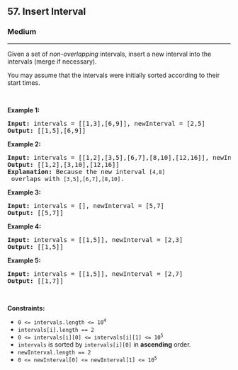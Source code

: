 <h2>57. Insert Interval</h2><h3>Medium</h3><hr><div style="user-select: auto;"><p style="user-select: auto;">Given a set of <em style="user-select: auto;">non-overlapping</em> intervals, insert a new interval into the intervals (merge if necessary).</p>

<p style="user-select: auto;">You may assume that the intervals were initially sorted according to their start times.</p>

<p style="user-select: auto;">&nbsp;</p>
<p style="user-select: auto;"><strong style="user-select: auto;">Example 1:</strong></p>

<pre style="user-select: auto;"><strong style="user-select: auto;">Input:</strong> intervals = [[1,3],[6,9]], newInterval = [2,5]
<strong style="user-select: auto;">Output:</strong> [[1,5],[6,9]]
</pre>

<p style="user-select: auto;"><strong style="user-select: auto;">Example 2:</strong></p>

<pre style="user-select: auto;"><strong style="user-select: auto;">Input:</strong> intervals = [[1,2],[3,5],[6,7],[8,10],[12,16]], newInterval = [4,8]
<strong style="user-select: auto;">Output:</strong> [[1,2],[3,10],[12,16]]
<strong style="user-select: auto;">Explanation:</strong> Because the new interval <code style="user-select: auto;">[4,8]</code> overlaps with <code style="user-select: auto;">[3,5],[6,7],[8,10]</code>.</pre>

<p style="user-select: auto;"><strong style="user-select: auto;">Example 3:</strong></p>

<pre style="user-select: auto;"><strong style="user-select: auto;">Input:</strong> intervals = [], newInterval = [5,7]
<strong style="user-select: auto;">Output:</strong> [[5,7]]
</pre>

<p style="user-select: auto;"><strong style="user-select: auto;">Example 4:</strong></p>

<pre style="user-select: auto;"><strong style="user-select: auto;">Input:</strong> intervals = [[1,5]], newInterval = [2,3]
<strong style="user-select: auto;">Output:</strong> [[1,5]]
</pre>

<p style="user-select: auto;"><strong style="user-select: auto;">Example 5:</strong></p>

<pre style="user-select: auto;"><strong style="user-select: auto;">Input:</strong> intervals = [[1,5]], newInterval = [2,7]
<strong style="user-select: auto;">Output:</strong> [[1,7]]
</pre>

<p style="user-select: auto;">&nbsp;</p>
<p style="user-select: auto;"><strong style="user-select: auto;">Constraints:</strong></p>

<ul style="user-select: auto;">
	<li style="user-select: auto;"><code style="user-select: auto;">0 &lt;= intervals.length &lt;= 10<sup style="user-select: auto;">4</sup></code></li>
	<li style="user-select: auto;"><code style="user-select: auto;">intervals[i].length == 2</code></li>
	<li style="user-select: auto;"><code style="user-select: auto;">0 &lt;=&nbsp;intervals[i][0] &lt;=&nbsp;intervals[i][1] &lt;= 10<sup style="user-select: auto;">5</sup></code></li>
	<li style="user-select: auto;"><code style="user-select: auto;">intervals</code>&nbsp;is sorted by <code style="user-select: auto;">intervals[i][0]</code> in <strong style="user-select: auto;">ascending</strong>&nbsp;order.</li>
	<li style="user-select: auto;"><code style="user-select: auto;">newInterval.length == 2</code></li>
	<li style="user-select: auto;"><code style="user-select: auto;">0 &lt;=&nbsp;newInterval[0] &lt;=&nbsp;newInterval[1] &lt;= 10<sup style="user-select: auto;">5</sup></code></li>
</ul>
</div>